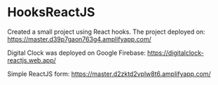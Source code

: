 # HooksReactJS
 
Created a small project using React hooks. The project deployed on: https://master.d39p7gaon763g4.amplifyapp.com/

Digital Clock was deployed on Google Firebase: https://digitalclock-reactjs.web.app/

Simple ReactJS form: https://master.d2zktd2vplw8t6.amplifyapp.com/
